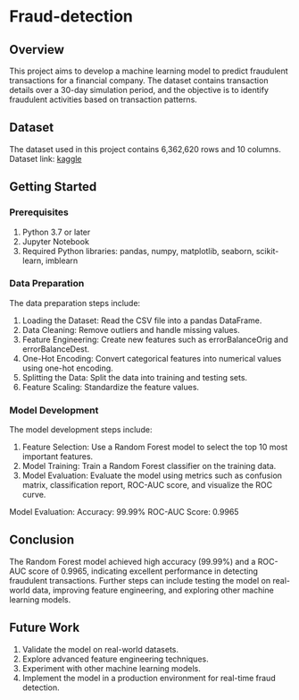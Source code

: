 # Fraud-detection

## Overview

This project aims to develop a machine learning model to predict fraudulent transactions for a financial company. The dataset contains transaction details over a 30-day simulation period, and the objective is to identify fraudulent activities based on transaction patterns.

## Dataset

The dataset used in this project contains 6,362,620 rows and 10 columns.
Dataset link: [kaggle](https://www.kaggle.com/datasets/chitwanmanchanda/fraudulent-transactions-data)

## Getting Started

### Prerequisites
1) Python 3.7 or later
2) Jupyter Notebook
3) Required Python libraries: pandas, numpy, matplotlib, seaborn, scikit-learn, imblearn

### Data Preparation

The data preparation steps include:

  1) Loading the Dataset: Read the CSV file into a pandas DataFrame.
  2) Data Cleaning: Remove outliers and handle missing values.
  3) Feature Engineering: Create new features such as errorBalanceOrig and errorBalanceDest.
  4) One-Hot Encoding: Convert categorical features into numerical values using one-hot encoding.
  5) Splitting the Data: Split the data into training and testing sets.
  6) Feature Scaling: Standardize the feature values.

### Model Development

The model development steps include:

  1) Feature Selection: Use a Random Forest model to select the top 10 most important features.
  2) Model Training: Train a Random Forest classifier on the training data.
  3) Model Evaluation: Evaluate the model using metrics such as confusion matrix, classification report, ROC-AUC score, and visualize the ROC curve.

Model Evaluation:
    Accuracy: 99.99%
    ROC-AUC Score: 0.9965

## Conclusion

The Random Forest model achieved high accuracy (99.99%) and a ROC-AUC score of 0.9965, indicating excellent performance in detecting fraudulent transactions. Further steps can include testing the model on real-world data, improving feature engineering, and exploring other machine learning models.

## Future Work

  1) Validate the model on real-world datasets.
  2) Explore advanced feature engineering techniques.
  3) Experiment with other machine learning models.
  4) Implement the model in a production environment for real-time fraud detection.
